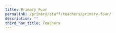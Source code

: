 ```yaml
---
title: Primary Four
permalink: /primary/staff/teachers/primary-four/
description: ""
third_nav_title: Teachers
---
```

